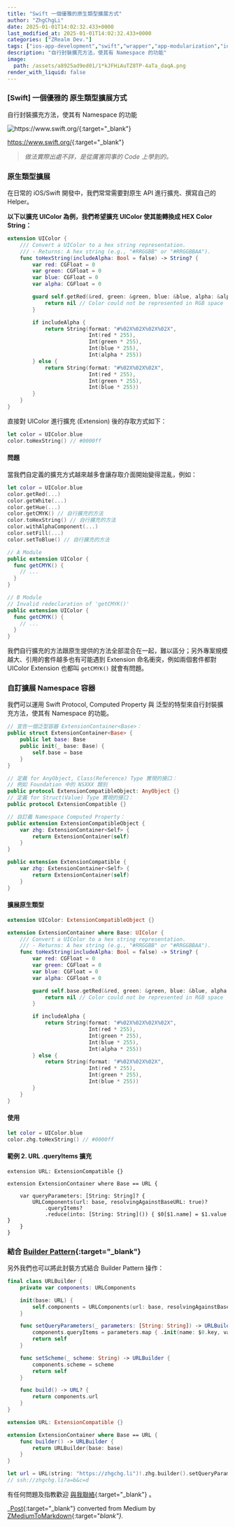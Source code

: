 ```yaml
---
title: "Swift 一個優雅的原生類型擴展方式"
author: "ZhgChgLi"
date: 2025-01-01T14:02:32.433+0000
last_modified_at: 2025-01-01T14:02:32.433+0000
categories: ["ZRealm Dev."]
tags: ["ios-app-development","swift","wrapper","app-modularization","ios"]
description: "自行封裝擴充方法，使其有 Namespace 的功能"
image:
  path: /assets/a8925ad9ed01/1*kJFHiAuTZ8TP-4aTa_daqA.png
render_with_liquid: false
---
```


### \[Swift\] 一個優雅的 **原生類型擴展方式**

自行封裝擴充方法，使其有 Namespace 的功能



![[https://www\.swift\.org/](https://www.swift.org/){:target="_blank"}](/assets/a8925ad9ed01/1*kJFHiAuTZ8TP-4aTa_daqA.png)

[https://www\.swift\.org/](https://www.swift.org/){:target="_blank"}


> _做法實際出處不詳，是從厲害同事的 Code 上學到的。_ 




### 原生類型擴展

在日常的 iOS/Swift 開發中，我們常常需要對原生 API 進行擴充、撰寫自己的 Helper。

**以下以擴充 UIColor 為例，我們希望擴充 UIColor 使其能轉換成 HEX Color String：**
```swift
extension UIColor {
    /// Convert a UIColor to a hex string representation.
    /// - Returns: A hex string (e.g., "#RRGGBB" or "#RRGGBBAA").
    func toHexString(includeAlpha: Bool = false) -> String? {
        var red: CGFloat = 0
        var green: CGFloat = 0
        var blue: CGFloat = 0
        var alpha: CGFloat = 0

        guard self.getRed(&red, green: &green, blue: &blue, alpha: &alpha) else {
            return nil // Color could not be represented in RGB space
        }

        if includeAlpha {
            return String(format: "#%02X%02X%02X%02X",
                          Int(red * 255),
                          Int(green * 255),
                          Int(blue * 255),
                          Int(alpha * 255))
        } else {
            return String(format: "#%02X%02X%02X",
                          Int(red * 255),
                          Int(green * 255),
                          Int(blue * 255))
        }
    }
}
```

直接對 UIColor 進行擴充 \(Extension\) 後的存取方式如下：
```swift
let color = UIColor.blue
color.toHexString() // #0000ff
```
#### 問題

當我們自定義的擴充方式越來越多會讓存取介面開始變得混亂，例如：
```swift
let color = UIColor.blue
color.getRed(...)
color.getWhite(...)
color.getHue(...)
color.getCMYK() // 自行擴充的方法
color.toHexString() // 自行擴充的方法
color.withAlphaComponent(...)
color.setFill(...)
color.setToBlue() // 自行擴充的方法

// A Module
public extension UIColor {
  func getCMYK() {
    // ...
  }
}

// B Module
// Invalid redeclaration of 'getCMYK()'
public extension UIColor {
  func getCMYK() {
    // ...
  }
}
```

我們自行擴充的方法跟原生提供的方法全部混合在一起，難以區分；另外專案規模越大、引用的套件越多也有可能遇到 Extension 命名衝突，例如兩個套件都對 UIColor Extension 也都叫 `getCMYK()` 就會有問題。
### 自訂擴展 Namespace 容器

我們可以運用 Swift Protocol, Computed Property 與 泛型的特型來自行封裝擴充方法，使其有 Namespace 的功能。
```swift
// 宣告一個泛型容器 ExtensionContainer<Base>：
public struct ExtensionContainer<Base> {
    public let base: Base
    public init(_ base: Base) {
        self.base = base
    }
}

// 定義 for AnyObject, Class(Reference) Type 實現的接口：
// 例如 Foundation 中的 NSXXX 類別
public protocol ExtensionCompatibleObject: AnyObject {}
// 定義 for Struct(Value) Type 實現的接口：
public protocol ExtensionCompatible {}

// 自訂義 Namespace Computed Property：
public extension ExtensionCompatibleObject {
    var zhg: ExtensionContainer<Self> {
        return ExtensionContainer(self)
    }
}

public extension ExtensionCompatible {
    var zhg: ExtensionContainer<Self> {
        return ExtensionContainer(self)
    }
}
```
#### 擴展原生類型
```swift
extension UIColor: ExtensionCompatibleObject {}

extension ExtensionContainer where Base: UIColor {
    /// Convert a UIColor to a hex string representation.
    /// - Returns: A hex string (e.g., "#RRGGBB" or "#RRGGBBAA").
    func toHexString(includeAlpha: Bool = false) -> String? {
        var red: CGFloat = 0
        var green: CGFloat = 0
        var blue: CGFloat = 0
        var alpha: CGFloat = 0

        guard self.base.getRed(&red, green: &green, blue: &blue, alpha: &alpha) else {
            return nil // Color could not be represented in RGB space
        }

        if includeAlpha {
            return String(format: "#%02X%02X%02X%02X",
                          Int(red * 255),
                          Int(green * 255),
                          Int(blue * 255),
                          Int(alpha * 255))
        } else {
            return String(format: "#%02X%02X%02X",
                          Int(red * 255),
                          Int(green * 255),
                          Int(blue * 255))
        }
    }
}
```
#### 使用
```swift
let color = UIColor.blue
color.zhg.toHexString() // #0000ff
```
#### 範例 2\. URL \.queryItems 擴充
```
extension URL: ExtensionCompatible {}

extension ExtensionContainer where Base == URL {
    
    var queryParameters: [String: String]? {
        URLComponents(url: base, resolvingAgainstBaseURL: true)?
            .queryItems?
            .reduce(into: [String: String]()) { $0[$1.name] = $1.value }
    }
}
```
### 結合 [Builder Pattern](https://refactoring.guru/design-patterns/builder){:target="_blank"}

另外我們也可以將此封裝方式結合 Builder Pattern 操作：
```swift
final class URLBuilder {
    private var components: URLComponents

    init(base: URL) {
        self.components = URLComponents(url: base, resolvingAgainstBaseURL: true)!
    }

    func setQueryParameters(_ parameters: [String: String]) -> URLBuilder {
        components.queryItems = parameters.map { .init(name: $0.key, value: $0.value) }
        return self
    }

    func setScheme(_ scheme: String) -> URLBuilder {
        components.scheme = scheme
        return self
    }

    func build() -> URL? {
        return components.url
    }
}

extension URL: ExtensionCompatible {}

extension ExtensionContainer where Base == URL {
    func builder() -> URLBuilder {
        return URLBuilder(base: base)
    }
}

let url = URL(string: "https://zhgchg.li")!.zhg.builder().setQueryParameters(["a": "b", "c": "d"]).setScheme("ssh").build()
// ssh://zhgchg.li?a=b&c=d
```


有任何問題及指教歡迎 [與我聯絡](https://www.zhgchg.li/contact){:target="_blank"} 。



_[Post](https://medium.com/zrealm-ios-dev/swift-%E4%B8%80%E5%80%8B%E5%84%AA%E9%9B%85%E7%9A%84%E5%8E%9F%E7%94%9F%E9%A1%9E%E5%9E%8B%E6%93%B4%E5%B1%95%E6%96%B9%E5%BC%8F-a8925ad9ed01){:target="_blank"} converted from Medium by [ZMediumToMarkdown](https://github.com/ZhgChgLi/ZMediumToMarkdown){:target="_blank"}._
